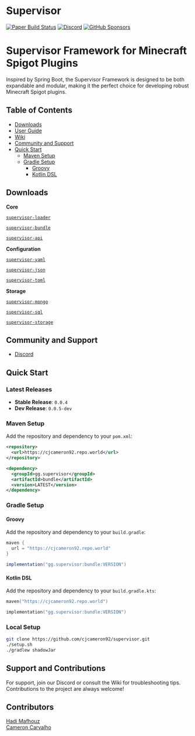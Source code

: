 # Supervisor 
[![Paper Build Status](https://img.shields.io/github/actions/workflow/status/PaperMC/Paper/build.yml?branch=master)](https://github.com/PaperMC/Paper/actions)
[![Discord](https://img.shields.io/discord/289587909051416579.svg?label=&logo=discord&logoColor=ffffff&color=7389D8&labelColor=6A7EC2)](https://discord.gg/papermc)
[![GitHub Sponsors](https://img.shields.io/github/sponsors/papermc?label=GitHub%20Sponsors)](https://github.com/sponsors/cjcameron92)
# Supervisor Framework for Minecraft Spigot Plugins

Inspired by Spring Boot, the Supervisor Framework is designed to be both expandable and modular, making it the perfect choice for developing robust Minecraft Spigot plugins.

## Table of Contents
- [Downloads](#downloads)
- [User Guide](https://github.com/cjcameron92/supervisor/wiki/User-Guide)
- [Wiki](https://github.com/cjcameron92/supervisor/wiki)
- [Community and Support](#community-and-support)
- [Quick Start](#quick-start)
  - [Maven Setup](#maven-setup)
  - [Gradle Setup](#gradle-setup)
    - [Groovy](#groovy)
    - [Kotlin DSL](#kotlin-dsl)

## Downloads

**Core**

[`supervisor-loader`](https://repo.world/cjcameron92/downloads/supervisor-loader.jar)

[`supervisor-bundle`](https://repo.world/cjcameron92/downloads/supervisor-bundle.jar)

[`supervisor-api`](https://repo.world/cjcameron92/downloads/supervisor-api.jar)

**Configuration**

[`supervisor-yaml`](https://repo.world/cjcameron92/downloads/supervisor-yaml.jar)

[`supervisor-json`](https://repo.world/cjcameron92/downloads/supervisor-json.jar)

[`supervisor-toml`](https://repo.world/cjcameron92/downloads/supervisor-toml.jar)

**Storage**

[`supervisor-mongo`](https://repo.world/cjcameron92/downloads/supervisor-mongo.jar)

[`supervisor-sql`](https://repo.world/cjcameron92/downloads/supervisor-sql.jar)

[`supervisor-storage`](https://repo.world/cjcameron92/downloads/supervisor-storage.jar)

## Community and Support
- [Discord](https://discord.gg/vertmix)

## Quick Start

### Latest Releases
- **Stable Release**: `0.0.4`
- **Dev Release**: `0.0.5-dev`

### Maven Setup
Add the repository and dependency to your `pom.xml`:
```xml
<repository>
  <url>https://cjcameron92.repo.world</url>
</repository>

<dependency>
  <groupId>gg.supervisor</groupId>
  <artifactId>bundle</artifactId>
  <version>LATEST</version>
</dependency>
```

### Gradle Setup
#### Groovy
Add the repository and dependency to your `build.gradle`:
```groovy
maven {
  url = "https://cjcameron92.repo.world"
}

implementation("gg.supervisor:bundle:VERSION")
```

#### Kotlin DSL
Add the repository and dependency to your `build.gradle.kts`:

```kts
maven("https://cjcameron92.repo.world")

implementation("gg.supervisor:bundle:VERSION")
```

### Local Setup
```bash
git clone https://github.com/cjcameron92/supervisor.git
./setup.sh
./gradlew shadowJar
```
## Support and Contributions
For support, join our Discord or consult the Wiki for troubleshooting tips. Contributions to the project are always welcome!


## Contributors 
[Hadi Mafhouz](https://github.com/Hadimhz)  
[Cameron Carvalho](https://github.com/cjcameron92)


